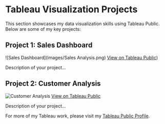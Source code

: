 # Tableau Visualization Projects

This section showcases my data visualization skills using Tableau Public. Below are some of my key projects:

## Project 1: Sales Dashboard
![Sales Dashboard](images/Sales Analysis.png)
[View on Tableau Public](https://public.tableau.com/app/profile/raveena.sarwal/viz/SalesDashboard_17311902648920/SalesAnalysis))

Description of your project...

## Project 2: Customer Analysis
![Customer Analysis](images/customer_analysis.png)
[View on Tableau Public](your_tableau_public_link_here)

Description of your project...



For more of my Tableau work, please visit my [Tableau Public Profile](https://public.tableau.com/app/profile/raveena.sarwal/vizzes).
